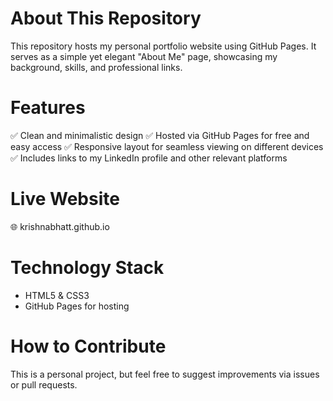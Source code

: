 # About This Repository
This repository hosts my personal portfolio website using GitHub Pages. It serves as a simple yet elegant "About Me" page, showcasing my background, skills, and professional links.

# Features
✅ Clean and minimalistic design
✅ Hosted via GitHub Pages for free and easy access
✅ Responsive layout for seamless viewing on different devices
✅ Includes links to my LinkedIn profile and other relevant platforms

# Live Website
🌐 krishnabhatt.github.io

# Technology Stack
- HTML5 & CSS3
- GitHub Pages for hosting

# How to Contribute
This is a personal project, but feel free to suggest improvements via issues or pull requests.
